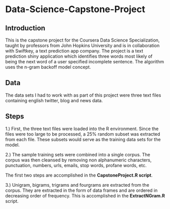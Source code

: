 # Data-Science-Capstone-Project

## Introduction
This is the capstone project for the Coursera Data Science Specialization, taught by professors from John Hopkins University and is in collaboration with Swiftkey, a text prediction app company. The project is a text prediction shiny application which identifies three words most likely of being the next word of a user specified incomplete sentence. The algorithm uses the n-gram backoff model concept.

## Data

The data sets I had to work with as part of this project were three text files containing english twitter, blog and news data.


## Steps

1.) First, the three text files were loaded into the R environment. Since the files were too large to be processed, a 25% random subset was extracted from each file. These subsets would serve as the training data sets for the model.

2.) The sample training sets were combined into a single corpus. The corpus was then cleansed by removing non alphanumeric characters, punctuation, numbers, urls, emails, stop words, profane words, etc.

The first two steps are accomplished in the **CapstoneProject.R script**.

3.) Unigram, bigrams, trigrams and fourgrams are extracted from the corpus. They are extracted in the form of data frames and are ordered in decreasing order of frequency. This is accomplished in the **ExtractNGram.R** script.



